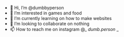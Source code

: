 - 👋 Hi, I’m @dumbbyperson
- 👀 I’m interested in games and food
- 🌱 I’m currently learning on how to make websites
- 💞️ I’m looking to collaborate on nothing
- 📫 How to reach me on instagram @_ _dumb.person_ _

<!---
dumbbyperson/dumbbyperson is a ✨ special ✨ repository because its `README.md` (this file) appears on your GitHub profile.
You can click the Preview link to take a look at your changes.
--->
